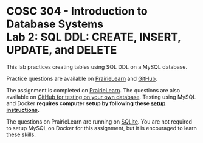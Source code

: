 # COSC 304 - Introduction to Database Systems<br>Lab 2: SQL DDL: CREATE, INSERT, UPDATE, and DELETE

This lab practices creating tables using SQL DDL on a MySQL database.

Practice questions are available on [PrairieLearn]() and [GitHub](practice).

The assignment is completed on [PrairieLearn](). The questions are also available on [GitHub for testing on your own database](assign). Testing using MySQL and Docker **requires computer setup by following these [setup instructions](../setup).**

The questions on PrairieLearn are running on [SQLite](https://www.sqlite.org/index.html). You are not required to setup MySQL on Docker for this assignment, but it is encouraged to learn these skills.
